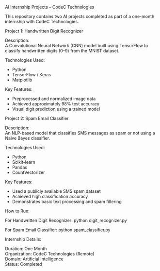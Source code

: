 AI Internship Projects – CodeC Technologies

This repository contains two AI projects completed as part of a one-month internship with CodeC Technologies.

Project 1: Handwritten Digit Recognizer

Description:  
A Convolutional Neural Network (CNN) model built using TensorFlow to classify handwritten digits (0–9) from the MNIST dataset.

Technologies Used:
- Python
- TensorFlow / Keras
- Matplotlib

Key Features:
- Preprocessed and normalized image data
- Achieved approximately 98% test accuracy
- Visual digit prediction using a trained model

Project 2: Spam Email Classifier

Description:  
An NLP-based model that classifies SMS messages as spam or not using a Naive Bayes classifier.

Technologies Used:
- Python
- Scikit-learn
- Pandas
- CountVectorizer

Key Features:
- Used a publicly available SMS spam dataset
- Achieved high classification accuracy
- Demonstrates basic text processing and spam filtering

How to Run:

For Handwritten Digit Recognizer:
python digit_recognizer.py

For Spam Email Classifier:
python spam_classifier.py

Internship Details:

Duration: One Month  
Organization: CodeC Technologies (Remote)  
Domain: Artificial Intelligence  
Status: Completed
